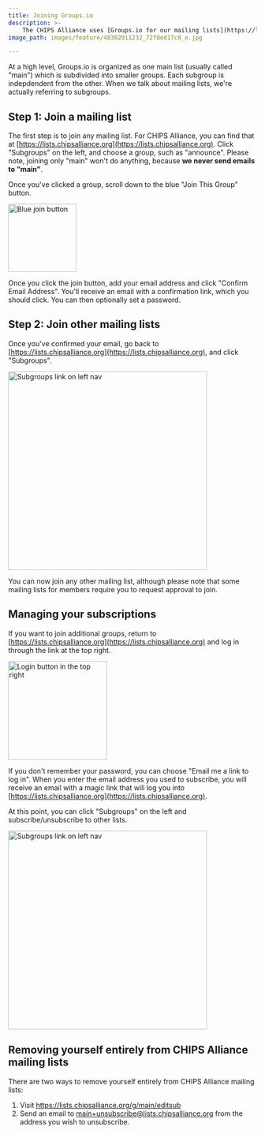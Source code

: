 ```yaml
---
title: Joining Groups.io
description: >-
    The CHIPS Alliance uses [Groups.io for our mailing lists](https://lists.chipsalliance.org).  If you are unfamiliar with how to join, this tutorial will walk you through the process.
image_path: images/feature/48302011232_72f8ed17c8_o.jpg

---
```


At a high level, Groups.io is organized as one main list (usually called "main") which is subdivided into smaller groups.  Each subgroup is indepdendent from the other.  When we talk about mailing lists, we're actually referring to subgroups.

## Step 1: Join a mailing list

The first step is to join any mailing list.  For CHIPS Alliance, you can find that at [https://lists.chipsalliance.org](https://lists.chipsalliance.org).  Click "Subgroups" on the left, and choose a group, such as "announce".  Please note, joining only "main" won't do anything, because **we never send emails to "main"**.

Once you've clicked a group, scroll down to the blue "Join This Group" button.

<img style="width: 138px" class="mb-5" alt="Blue join button" src="/images/groups-join-main.png" />

Once you click the join button, add your email address and click "Confirm Email Address".  You'll receive an email with a confirmation link, which you should click.  You can then optionally set a password.

## Step 2: Join other mailing lists

Once you've confirmed your email, go back to [https://lists.chipsalliance.org](https://lists.chipsalliance.org), and click "Subgroups".

<img style="width: 403px" class="mb-3" alt="Subgroups link on left nav" src="/images/groups-subgroups.png" />

You can now join any other mailing list, although please note that some mailing lists for members require you to request approval to join.

## Managing your subscriptions

If you want to join additional groups, return to [https://lists.chipsalliance.org](https://lists.chipsalliance.org) and log in through the link at the top right. 

<img style="width: 200px" class="mb-5" alt="Login button in the top right" src="/images/groups-login.png" />

If you don't remember your password, you can choose "Email me a link to log in".  When you enter the email address you used to subscribe, you will receive an email with a magic link that will log you into [https://lists.chipsalliance.org](https://lists.chipsalliance.org).

At this point, you can click "Subgroups" on the left and subscribe/unsubscribe to other lists.

<img style="width: 403px" alt="Subgroups link on left nav" src="/images/groups-subgroups.png" />

## Removing yourself entirely from CHIPS Alliance mailing lists

There are two ways to remove yourself entirely from CHIPS Alliance mailing lists:

1. Visit https://lists.chipsalliance.org/g/main/editsub
1. Send an email to main+unsubscribe@lists.chipsalliance.org from the address you wish to unsubscribe.
